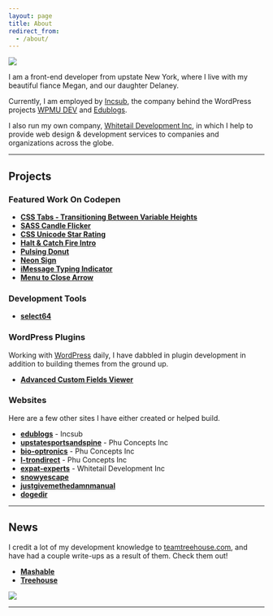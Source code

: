 ```yaml
---
layout: page
title: About
redirect_from:
  - /about/
---
```


<img src="{{ site.baseurl }}/assets/img/megan-joseph-2.jpg">

I am a front-end developer from upstate New York, where I live with my beautiful fiance Megan, and our daughter Delaney.

Currently, I am employed by [Incsub](http://incsub.com), the company behind the WordPress projects [WPMU DEV](http://premium.wpmudev.org) and [Edublogs](http://edublogs.org).

I also run my own company, [Whitetail Development Inc](http://whitetail.io), in which I help to provide web design & development services to companies and organizations across the globe.

-----

## Projects

### Featured Work On Codepen

+ **[CSS Tabs - Transitioning Between Variable Heights](http://codepen.io/fusco/pen/Wvzjrm?ref=josephfus.co)**
+ **[SASS Candle Flicker](http://codepen.io/fusco/pen/NPxzPV?ref=josephfus.co)**
+ **[CSS Unicode Star Rating](http://codepen.io/fusco/pen/MwawEL?ref=josephfus.co)**
+ **[Halt & Catch Fire Intro](http://codepen.io/fusco/pen/BNEmRB?ref=josephfus.co)**
+ **[Pulsing Donut](http://codepen.io/fusco/pen/yYBqvr?ref=josephfus.co)**
+ **[Neon Sign](http://codepen.io/fusco/pen/kdyut?ref=josephfus.co)**
+ **[iMessage Typing Indicator](http://codepen.io/fusco/pen/XbpaYv?ref=josephfus.co)**
+ **[Menu to Close Arrow](http://codepen.io/fusco/pen/vigaB?ref=josephfus.co)**

### Development Tools

+ **[select64](http://select64.josephfus.co?ref=josephfus.co)**

### WordPress Plugins

Working with [WordPress](http://wordpress.org) daily, I have dabbled in plugin development in addition to building themes from the ground up.

+ **[Advanced Custom Fields Viewer](https://wordpress.org/plugins/advanced-custom-fields-viewer/?ref=josephfus.co)**

### Websites

Here are a few other sites I have either created or helped build.

+ **[edublogs](http://edublogs.org)** - Incsub
+ **[upstatesportsandspine](http://upstatesportsandspine.com)** - Phu Concepts Inc
+ **[bio-optronics](http://bio-optronics.com)** - Phu Concepts Inc
+ **[l-trondirect](http://l-trondirect.com)** - Phu Concepts Inc
+ **[expat-experts](http://expat-experts.com?ref=josephfus.co)** - Whitetail Development Inc
+ **[snowyescape](http://snowyescape.com?ref=josephfus.co)**
+ **[justgivemethedamnmanual](http://justgivemethedamnmanual.com?ref=josephfus.co)**
+ **[dogedir](http://dogedir.com?ref=josephfus.co)**

-----

## News

I credit a lot of my development knowledge to [teamtreehouse.com](teamtreehouse.com/), and have had a couple write-ups as a result of them. Check them out!

+ **[Mashable](http://mashable.com/2015/01/11/teach-yourself-programming/?ref=josephfus.co)**
+ **[Treehouse](https://teamtreehouse.com/stories/joe-fusco?ref=josephfus.co)**

<img src="{{ site.baseurl }}/assets/img/real-money-bw.jpg">

-----
